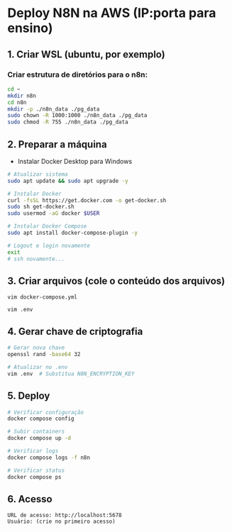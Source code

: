 # Deploy N8N na AWS (IP:porta para ensino)

## 1. Criar WSL (ubuntu, por exemplo)

### Criar estrutura de diretórios para o n8n:

```bash
cd ~
mkdir n8n
cd n8n
mkdir -p ./n8n_data ./pg_data
sudo chown -R 1000:1000 ./n8n_data ./pg_data
sudo chmod -R 755 ./n8n_data ./pg_data
```

## 2. Preparar a máquina

- Instalar Docker Desktop para Windows

```bash
# Atualizar sistema
sudo apt update && sudo apt upgrade -y

# Instalar Docker
curl -fsSL https://get.docker.com -o get-docker.sh
sudo sh get-docker.sh
sudo usermod -aG docker $USER

# Instalar Docker Compose
sudo apt install docker-compose-plugin -y

# Logout e login novamente
exit
# ssh novamente...
```

## 3. Criar arquivos (cole o conteúdo dos arquivos)
```
vim docker-compose.yml
```
```
vim .env
```

## 4. Gerar chave de criptografia

```bash
# Gerar nova chave
openssl rand -base64 32

# Atualizar no .env
vim .env  # Substitua N8N_ENCRYPTION_KEY
```

## 5. Deploy

```bash
# Verificar configuração
docker compose config

# Subir containers
docker compose up -d

# Verificar logs
docker compose logs -f n8n

# Verificar status
docker compose ps
```

## 6. Acesso

```
URL de acesso: http://localhost:5678
Usuário: (crie no primeiro acesso)
```